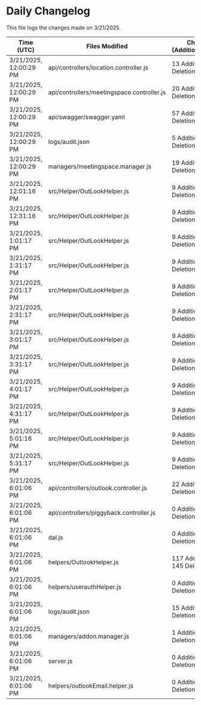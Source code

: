 # Daily Changelog

This file logs the changes made on 3/21/2025.

| Time (UTC)             | Files Modified                    | Changes (Addition/Deletion) |
|------------------------|-----------------------------------|-----------------------------|
| 3/21/2025, 12:00:29 PM | api/controllers/location.controller.js | 13 Additions & 0 Deletions |
| 3/21/2025, 12:00:29 PM | api/controllers/meetingspace.controller.js | 20 Additions & 0 Deletions |
| 3/21/2025, 12:00:29 PM | api/swagger/swagger.yaml | 57 Additions & 0 Deletions |
| 3/21/2025, 12:00:29 PM | logs/audit.json | 5 Additions & 5 Deletions |
| 3/21/2025, 12:00:29 PM | managers/meetingspace.manager.js | 19 Additions & 1 Deletions |
| 3/21/2025, 12:01:16 PM | src/Helper/OutLookHelper.js | 9 Additions & 9 Deletions|
| 3/21/2025, 12:31:16 PM | src/Helper/OutLookHelper.js | 9 Additions & 9 Deletions|
| 3/21/2025, 1:01:17 PM | src/Helper/OutLookHelper.js | 9 Additions & 9 Deletions|
| 3/21/2025, 1:31:17 PM | src/Helper/OutLookHelper.js | 9 Additions & 9 Deletions|
| 3/21/2025, 2:01:17 PM | src/Helper/OutLookHelper.js | 9 Additions & 9 Deletions|
| 3/21/2025, 2:31:17 PM | src/Helper/OutLookHelper.js | 9 Additions & 9 Deletions|
| 3/21/2025, 3:01:17 PM | src/Helper/OutLookHelper.js | 9 Additions & 9 Deletions|
| 3/21/2025, 3:31:17 PM | src/Helper/OutLookHelper.js | 9 Additions & 9 Deletions|
| 3/21/2025, 4:01:17 PM | src/Helper/OutLookHelper.js | 9 Additions & 9 Deletions|
| 3/21/2025, 4:31:17 PM | src/Helper/OutLookHelper.js | 9 Additions & 9 Deletions|
| 3/21/2025, 5:01:16 PM | src/Helper/OutLookHelper.js | 9 Additions & 9 Deletions|
| 3/21/2025, 5:31:17 PM | src/Helper/OutLookHelper.js | 9 Additions & 9 Deletions|
| 3/21/2025, 6:01:06 PM | api/controllers/outlook.controller.js | 22 Additions & 16 Deletions|
| 3/21/2025, 6:01:06 PM | api/controllers/piggyback.controller.js | 0 Additions & 2 Deletions|
| 3/21/2025, 6:01:06 PM | dal.js | 0 Additions & 1 Deletions|
| 3/21/2025, 6:01:06 PM | helpers/OutlookHelper.js | 117 Additions & 145 Deletions|
| 3/21/2025, 6:01:06 PM | helpers/userauthHelper.js | 0 Additions & 1 Deletions|
| 3/21/2025, 6:01:06 PM | logs/audit.json | 15 Additions & 15 Deletions|
| 3/21/2025, 6:01:06 PM | managers/addon.manager.js | 1 Additions & 2 Deletions|
| 3/21/2025, 6:01:06 PM | server.js | 0 Additions & 3 Deletions|
| 3/21/2025, 6:01:06 PM | helpers/outlookEmail.helper.js | 0 Additions & 0 Deletions|
